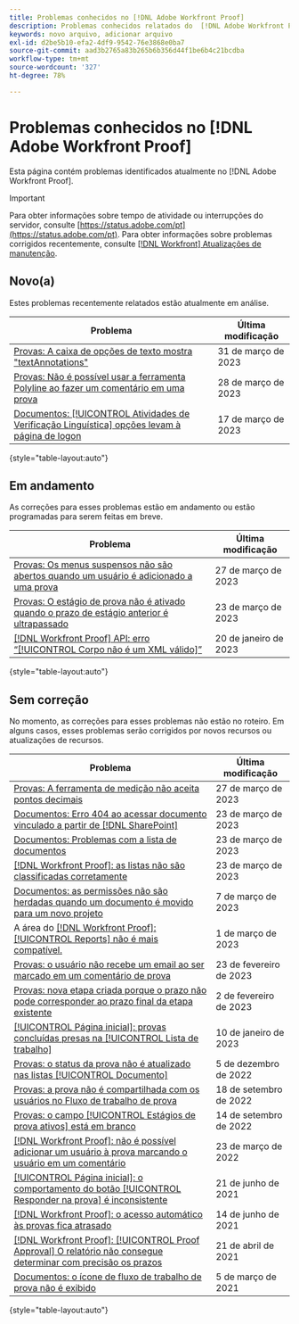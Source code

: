 ```yaml
---
title: Problemas conhecidos no [!DNL Adobe Workfront Proof]
description: Problemas conhecidos relatados do  [!DNL Adobe Workfront Proof]
keywords: novo arquivo, adicionar arquivo
exl-id: d2be5b10-efa2-4df9-9542-76e3868e0ba7
source-git-commit: aad3b2765a83b265b6b356d44f1be6b4c21bcdba
workflow-type: tm+mt
source-wordcount: '327'
ht-degree: 78%

---
```


# Problemas conhecidos no [!DNL Adobe Workfront Proof]

Esta página contém problemas identificados atualmente no [!DNL Adobe Workfront Proof].

>[!IMPORTANT]
>
>Para obter informações sobre tempo de atividade ou interrupções do servidor, consulte [https://status.adobe.com/pt](https://status.adobe.com/pt). Para obter informações sobre problemas corrigidos recentemente, consulte [[!DNL Workfront] Atualizações de manutenção](../maintenance/current-updates.md).

## Novo(a)

Estes problemas recentemente relatados estão atualmente em análise.

| **Problema** | **Última modificação** |
| -----------------------------------------------------------------| ----------------- |
| [Provas: A caixa de opções de texto mostra &quot;textAnnotations&quot;](known-issues-workfront-proof/proof-text-shows-textannotation.md) | 31 de março de 2023 |
| [Provas: Não é possível usar a ferramenta Polyline ao fazer um comentário em uma prova](known-issues-workfront/wf-proof-polyline-tool-does-not-work.md) | 28 de março de 2023 |
| [Documentos: [!UICONTROL Atividades de Verificação Linguística] opções levam à página de logon](known-issues-workfront/wf-documents-taken-to-login-screen.md) | 17 de março de 2023 |

{style="table-layout:auto"}

## Em andamento

As correções para esses problemas estão em andamento ou estão programadas para serem feitas em breve.

| **Problema** | **Última modificação** |
| -----------------------------------------------------------------| ----------------- |
| [Provas: Os menus suspensos não são abertos quando um usuário é adicionado a uma prova](known-issues-workfront/wf-proofs-dropdowns-disabled-when-adding-user.md) | 27 de março de 2023 |
| [Provas: O estágio de prova não é ativado quando o prazo de estágio anterior é ultrapassado](known-issues-workfront/wf-proofs-stage-does-not-activate-from-deadline.md) | 23 de março de 2023 |
| [[!DNL Workfront Proof] API: erro “[!UICONTROL Corpo não é um XML válido]”](known-issues-workfront-proof/proof-error-body-is-not-a-valid-xml.md) | 20 de janeiro de 2023 |

{style="table-layout:auto"}

## Sem correção

No momento, as correções para esses problemas não estão no roteiro. Em alguns casos, esses problemas serão corrigidos por novos recursos ou atualizações de recursos.

| **Problema** | **Última modificação** |
| -----------------------------------------------------------------| ----------------- |
| [Provas: A ferramenta de medição não aceita pontos decimais](known-issues-workfront/wf-proofs-measure-not-not-accepting-decimals.md) | 27 de março de 2023 |
| [Documentos: Erro 404 ao acessar documento vinculado a partir de [!DNL SharePoint]](known-issues-workfront/wf-documents-404-when-accessing-document-in-sharepoint.md) | 23 de março de 2023 |
| [Documentos: Problemas com a lista de documentos](known-issues-workfront/wf-documents-list-missing-elements.md) | 23 de março de 2023 |
| [[!DNL Workfront Proof]: as listas não são classificadas corretamente](known-issues-workfront-proof/proof-lists-not-sorted-correctly.md) | 23 de março de 2023 |
| [Documentos: as permissões não são herdadas quando um documento é movido para um novo projeto](known-issues-workfront/wf-documents-permissions-not-interited-when-moved.md) | 7 de março de 2023 |
| A área do [[!DNL Workfront Proof]: [!UICONTROL Reports]  não é mais compatível.](known-issues-workfront-proof/proof-reports-analytics-not-working.md) | 1 de março de 2023 |
| [Provas: o usuário não recebe um email ao ser marcado em um comentário de prova](known-issues-workfront-proof/proof-user-not-emailed-when-tagged.md) | 23 de fevereiro de 2023 |
| [Provas: nova etapa criada porque o prazo não pode corresponder ao prazo final da etapa existente](known-issues-workfront-proof/proof-new-stage-created.md) | 2 de fevereiro de 2023 |
| [[!UICONTROL Página inicial]: provas concluídas presas na [!UICONTROL Lista de trabalho]](known-issues-workfront-proof/completed-proofs-stuck-in-the-work-list.md) | 10 de janeiro de 2023 |
| [Provas: o status da prova não é atualizado nas listas [!UICONTROL Documento]](known-issues-workfront/wf-documents-status-not-updating-in-document-list.md) | 5 de dezembro de 2022 |
| [Provas: a prova não é compartilhada com os usuários no Fluxo de trabalho de prova](known-issues-workfront-proof/proof-user-in-stage-does-not-get-access.md) | 18 de setembro de 2022 |
| [Provas: o campo [!UICONTROL Estágios de prova ativos] está em branco](known-issues-workfront/wf-documents-stages-do-not-populate-on-proof.md) | 14 de setembro de 2022 |
| [[!DNL Workfront Proof]: não é possível adicionar um usuário à prova marcando o usuário em um comentário](known-issues-workfront-proof/cannot-add-user-to-proof.md) | 23 de março de 2022 |
| [[!UICONTROL Página inicial]: o comportamento do botão [!UICONTROL Responder na prova] é inconsistente](known-issues-workfront-proof/reply-in-proof-button-behavior-is-inconsistent.md) | 21 de junho de 2021 |
| [[!DNL Workfront Proof]: o acesso automático às provas fica atrasado](known-issues-workfront-proof/automatic-access-to-proofs-are-delayed.md) | 14 de junho de 2021 |
| [[!DNL Workfront Proof]: [!UICONTROL Proof Approval] O relatório não consegue determinar com precisão os prazos](known-issues-workfront-proof/proof-approval-report-cant-accurately-determine-deadlines.md) | 21 de abril de 2021 |
| [Documentos: o ícone de fluxo de trabalho de prova não é exibido](known-issues-workfront-proof/proof-workflow-icon-is-not-displaying.md) | 5 de março de 2021 |

{style="table-layout:auto"}

